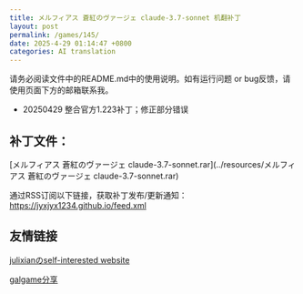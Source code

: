 ```yaml
---
title: メルフィアス 蒼紅のヴァージェ claude-3.7-sonnet 机翻补丁
layout: post
permalink: /games/145/
date: 2025-4-29 01:14:47 +0800
categories: AI translation
---
```



请务必阅读文件中的README.md中的使用说明。如有运行问题 or bug反馈，请使用页面下方的邮箱联系我。

- 20250429 整合官方1.223补丁；修正部分错误

## 补丁文件：

[メルフィアス 蒼紅のヴァージェ claude-3.7-sonnet.rar](../resources/メルフィアス 蒼紅のヴァージェ claude-3.7-sonnet.rar)

 

通过RSS订阅以下链接，获取补丁发布/更新通知：https://jyxjyx1234.github.io/feed.xml

## 友情链接

[julixianのself-interested website](https://julixian-siw.worldsystem.top/) 

[galgame分享](https://t.me/galgpt)